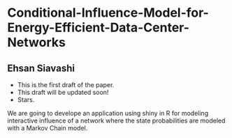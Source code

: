 # Conditional-Influence-Model-for-Energy-Efficient-Data-Center-Networks

## Ehsan Siavashi

* This is the first draft of the paper.
* This draft will be updated soon!
* Stars.

We are going to develope an application using shiny in R for modeling interactive influence of a network where the state probabilities are modeled with a Markov Chain model.
